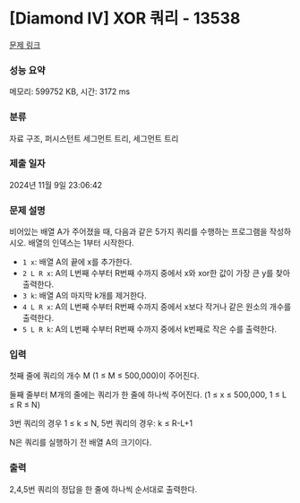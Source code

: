 # [Diamond IV] XOR 쿼리 - 13538 

[문제 링크](https://www.acmicpc.net/problem/13538) 

### 성능 요약

메모리: 599752 KB, 시간: 3172 ms

### 분류

자료 구조, 퍼시스턴트 세그먼트 트리, 세그먼트 트리

### 제출 일자

2024년 11월 9일 23:06:42

### 문제 설명

<p>비어있는 배열 A가 주어졌을 때, 다음과 같은 5가지 쿼리를 수행하는 프로그램을 작성하시오. 배열의 인덱스는 1부터 시작한다.</p>

<ul>
	<li><code>1 x</code>: 배열 A의 끝에 x를 추가한다.</li>
	<li><code>2 L R x</code>: A의 L번째 수부터 R번째 수까지 중에서 x와 xor한 값이 가장 큰 y를 찾아 출력한다.</li>
	<li><code>3 k</code>: 배열 A의 마지막 k개를 제거한다.</li>
	<li><code>4 L R x</code>: A의 L번째 수부터 R번째 수까지 중에서 x보다 작거나 같은 원소의 개수를 출력한다.</li>
	<li><code>5 L R k</code>: A의 L번째 수부터 R번째 수까지 중에서 k번째로 작은 수를 출력한다.</li>
</ul>

### 입력 

 <p>첫째 줄에 쿼리의 개수 M (1 ≤ M ≤ 500,000)이 주어진다.</p>

<p>둘째 줄부터 M개의 줄에는 쿼리가 한 줄에 하나씩 주어진다. (1 ≤ x ≤ 500,000, 1 ≤ L ≤ R ≤ N)</p>

<p>3번 쿼리의 경우 1 ≤ k ≤ N, 5번 쿼리의 경우: k ≤ R-L+1</p>

<p>N은 쿼리를 실행하기 전 배열 A의 크기이다.</p>

### 출력 

 <p>2,4,5번 쿼리의 정답을 한 줄에 하나씩 순서대로 출력한다.</p>

